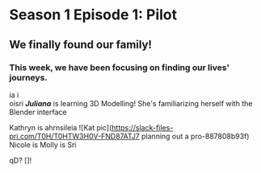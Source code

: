 # Season 1 Episode 1: Pilot

## We finally found our family! 

### This week, we have been focusing on finding our lives' journeys. 


ia i                       
oisri
***Juliana*** is learning 3D Modelling! She's familiarizing herself with the Blender interface

Kathryn is ahrnsileia
![Kat pic](https://slack-files-pri.com/T0H/T0HTW3H0V-FND87ATJ7 planning out a pro-887808b93f)
Nicole is
Molly is
Sri


qD?
[]!




<!--stackedit_data:
eyJoaXN0b3J5IjpbODEzMzUzOTA4LC0yMTIyNjE1MzQ1LC0xMj
MzMTM5OTk3LDEzMTA2MjI4ODQsLTU5NTU2NjY5MiwtMTg3MTcy
NDkwNiw4Njc0MzQ5MTEsNzI4MjIwMTQ5LC0xNTQyMDU2MzAyLC
0xMjQxMDEzMiw2NDI1NTg0MzksODE1MDY2MzI5XX0=
-->